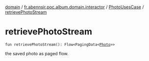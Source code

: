 [domain](../../index.md) / [fr.abennsir.poc.album.domain.interactor](../index.md) / [PhotoUsesCase](index.md) / [retrievePhotoStream](./retrieve-photo-stream.md)

# retrievePhotoStream

`fun retrievePhotoStream(): Flow<PagingData<`[`Photo`](../../fr.abennsir.poc.album.domain.data/-photo/index.md)`>>`

the saved photo as paged flow.

